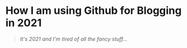 # How I am using Github for Blogging in 2021

> *It's 2021 and I'm tired of all the fancy stuff...*
